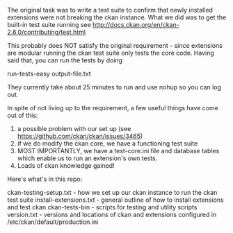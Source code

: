 The original task was to write a test suite to confirm that newly installed extensions were not
breaking the ckan instance. What we did was to get the built-in test suite running
see http://docs.ckan.org/en/ckan-2.6.0/contributing/test.html

This probably does NOT satisfy the original requirement - since extensions are modular
running the ckan test suite only tests the core code. Having said that, you can run the tests
by doing

run-tests-easy output-file.txt

They currently take about 25 minutes to run and use nohup so you can log out.

In spite of not living up to the requirement, a few useful things have come out of this:

1) a possible problem with our set
up (see https://github.com/ckan/ckan/issues/3465)
2) if we do modify the ckan core, we have a functioning test suite
3) MOST IMPORTANTLY, we have a test-core.ini file and database tables
which enable us to run an extension's own tests.
4) Loads of ckan knowledge gained!

Here's what's in this repo:

ckan-testing-setup.txt
	- how we set up our ckan instance to run the ckan test suite
install-extensions.txt
	- general outline of how to install extensions and test ckan
ckan-tests-bin
	- scripts for testing and utility scripts
version.txt
	- versions and locations of ckan and extensions configured in /etc/ckan/default/production.ini
